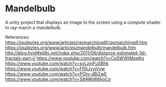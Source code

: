 # Mandelbulb
 
A unity project that displays an image to the screen using a compute shader to ray-march a mandelbulb.

References:
https://iquilezles.org/www/articles/raymarchingdf/raymarchingdf.htm
https://iquilezles.org/www/articles/mandelbulb/mandelbulb.htm
http://blog.hvidtfeldts.net/index.php/2011/06/distance-estimated-3d-fractals-part-i/
https://www.youtube.com/watch?v=Cp5WWtMoeKg
https://www.youtube.com/watch?v=svLzmFuSBhk
https://www.youtube.com/watch?v=Ff0jJyyiVyw
https://www.youtube.com/watch?v=PGtv-dBi2wE
https://www.youtube.com/watch?v=S8AWd66hoCo